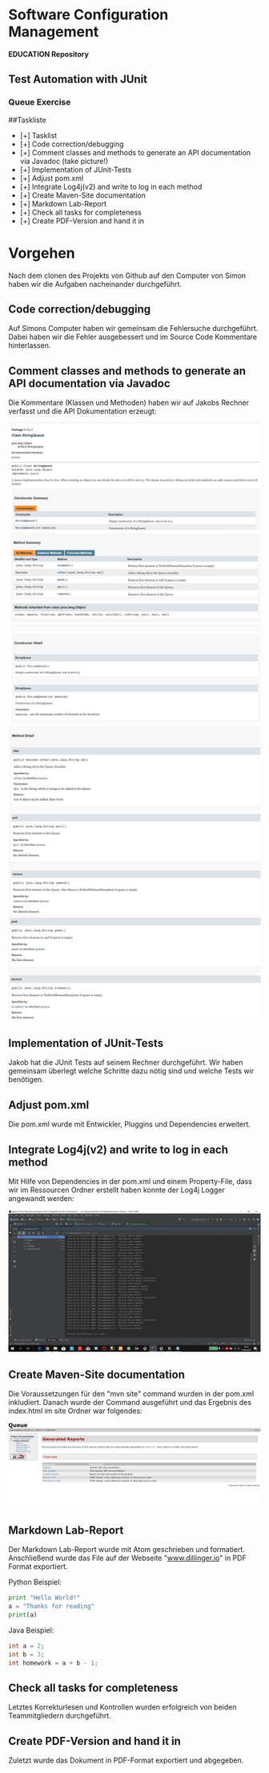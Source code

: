 # Software Configuration Management #

**EDUCATION Repository**

## Test Automation with JUnit ##

### Queue Exercise ###

##Taskliste

- [+] Tasklist
- [+] Code correction/debugging
- [+] Comment classes and methods to generate an API documentation via Javadoc (take picture!)
- [+] Implementation of JUnit-Tests
- [+] Adjust pom.xml
- [+] Integrate Log4j(v2) and write to log in each method
- [+] Create Maven-Site documentation
- [+] Markdown Lab-Report
- [+] Check all tasks for completeness
- [+] Create PDF-Version and hand it in

# Vorgehen

Nach dem clonen des Projekts von Github auf den Computer von Simon haben wir
die Aufgaben nacheinander durchgeführt.

## Code correction/debugging

Auf Simons Computer haben wir gemeinsam die Fehlersuche durchgeführt.
Dabei haben wir die Fehler ausgebessert und im Source Code Kommentare hinterlassen.

## Comment classes and methods to generate an API documentation via Javadoc

Die Kommentare (Klassen und Methoden) haben wir auf Jakobs Rechner verfasst und die API Dokumentation erzeugt:

![JavaDoc](media/JavaDoc.jpg)
![JavaDoc](media/JavaDoc2.jpg)
![JavaDoc](media/JavaDoc3.jpg)
![JavaDoc](media/JavaDoc4.jpg)
![JavaDoc](media/JavaDoc5.jpg)
![JavaDoc](media/JavaDoc6.jpg)

## Implementation of JUnit-Tests

Jakob hat die JUnit Tests auf seinem Rechner durchgeführt. Wir haben gemeinsam überlegt welche Schritte dazu nötig sind und welche Tests wir benötigen.


## Adjust pom.xml

Die pom.xml wurde mit Entwickler, Pluggins und Dependencies erweitert.

## Integrate Log4j(v2) and write to log in each method

Mit Hilfe von Dependencies in der pom.xml und einem Property-File, dass wir im Ressourcen Ordner erstellt haben konnte der Log4j Logger angewandt werden:

![JavaDoc](media/Logger.jpg)


## Create Maven-Site documentation

Die Voraussetzungen für den "mvn site" command wurden in der pom.xml inkludiert. Danach wurde der Command ausgeführt und das Ergebnis des index.html im site Ordner war folgendes:

![JavaDoc](media/site.jpg)


##  Markdown Lab-Report

Der Markdown Lab-Report wurde mit Atom geschrieben und formatiert. Anschließend wurde das File auf der Webseite "www.dillinger.io" in PDF Format exportiert.

Python Beispiel:

```python
print "Hello World!"
a = "Thanks for reading"
print(a)
```

Java Beispiel:

```java
int a = 2;
int b = 3;
int homework = a + b - 1;
```

## Check all tasks for completeness

Letztes Korrekturlesen und Kontrollen wurden erfolgreich von beiden Teammitgliedern durchgeführt.

## Create PDF-Version and hand it in

Zuletzt wurde das Dokument in PDF-Format exportiert und abgegeben.

